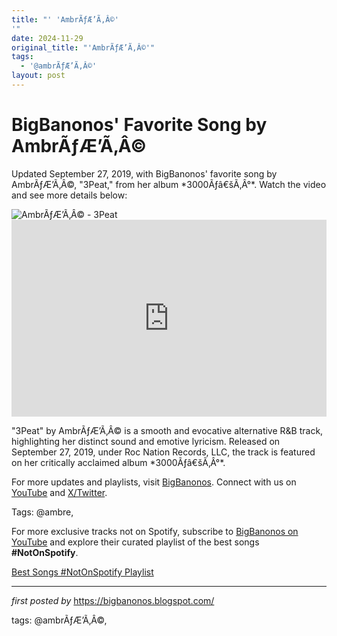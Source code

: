 ```yaml
---
title: "' 'AmbrÃƒÆ’Ã‚Â©'
'"
date: 2024-11-29
original_title: "'AmbrÃƒÆ’Ã‚Â©'"
tags:
  - '@ambrÃƒÆ’Ã‚Â©'
layout: post
---
```

<!-- Post Title -->
<h1 >BigBanonos' Favorite Song by AmbrÃƒÆ’Ã‚Â©</h1> <!-- Introductory Text -->
<p >Updated September 27, 2019, with BigBanonos' favorite song by AmbrÃƒÆ’Ã‚Â©, "3Peat," from her album *3000Ãƒâ€šÃ‚Â°*. Watch the video and see more details below:</p> <!-- Featured Image -->
<div > <img src="https://www.billboard.com/wp-content/uploads/2022/11/Ambre-2022-cr-Laiken-Joy-billboard-1548.jpg?w=942&h=623&crop=1" alt="AmbrÃƒÆ’Ã‚Â© - 3Peat" />
</div> <!-- YouTube Video Embed -->
<div > <iframe width="100%" height="315" src="https://www.youtube.com/embed/RySsFPbsleI" title="AmbrÃƒÆ’Ã‚Â© - 3Peat (Visualizer)" frameborder="0" allow="accelerometer; autoplay; clipboard-write; encrypted-media; gyroscope; picture-in-picture; web-share" referrerpolicy="strict-origin-when-cross-origin" allowfullscreen></iframe>
</div> <!-- Song Information -->
<div > <p>"3Peat" by AmbrÃƒÆ’Ã‚Â© is a smooth and evocative alternative R&B track, highlighting her distinct sound and emotive lyricism. Released on September 27, 2019, under Roc Nation Records, LLC, the track is featured on her critically acclaimed album *3000Ãƒâ€šÃ‚Â°*.</p>
</div> <!-- Footer Links -->
<div > <p>For more updates and playlists, visit <a href="https://bigbanonos.blogspot.com/" target="_blank">BigBanonos</a>. Connect with us on <a href="https://www.youtube.com/@BigBanonos" target="_blank">YouTube</a> and <a href="https://x.com/bigbanonos" target="_blank">X/Twitter</a>.</p>
</div> <!-- Tags -->
<p >Tags: @ambre,</p>


<!--Subscribe and Playlist Links-->
<div>
    <p>For more exclusive tracks not on Spotify, subscribe to <a href="https://www.youtube.com/@BigBanonos" target="_blank">BigBanonos on YouTube</a> and explore their curated playlist of the best songs <strong>#NotOnSpotify</strong>.</p>
    <p><a href="https://www.youtube.com/playlist?list=PLtuNtuTatqI0kFahUCbtbfenC_ET5O_tr" target="_blank">Best Songs #NotOnSpotify Playlist<br /></a></p></div>

<hr />

<p><em>first posted by</em> <a href="https://bigbanonos.blogspot.com/" rel="noopener" target="_new">https://bigbanonos.blogspot.com/</a></p>

<p>tags: @ambrÃƒÆ’Ã‚Â©,</p>
